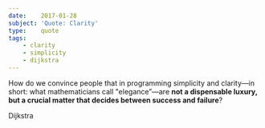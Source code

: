 ```yaml
---
date:    2017-01-28
subject: 'Quote: Clarity'
type:    quote
tags:
    - clarity
    - simplicity
    - dijkstra
---
```


How do we convince people that in programming simplicity and clarity—in short: what mathematicians call "elegance”—are __not a dispensable luxury, but a crucial matter that decides between success and failure__?

<span class=“quoth”>Dijkstra</span>
